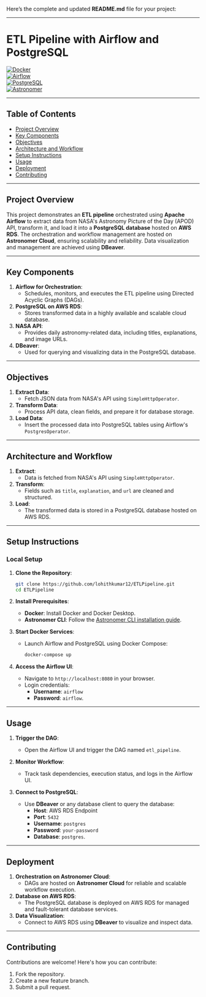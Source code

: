 Here’s the complete and updated **README.md** file for your project:

---

# ETL Pipeline with Airflow and PostgreSQL

[![Docker](https://img.shields.io/badge/Docker-Enabled-blue)](https://www.docker.com/)  
[![Airflow](https://img.shields.io/badge/Airflow-2.5.0-green)](https://airflow.apache.org/)  
[![PostgreSQL](https://img.shields.io/badge/PostgreSQL-AWS_RDS-blue)](https://aws.amazon.com/rds/)  
[![Astronomer](https://img.shields.io/badge/Astronomer-Cloud-orange)](https://www.astronomer.io/)

---

## Table of Contents
- [Project Overview](#project-overview)
- [Key Components](#key-components)
- [Objectives](#objectives)
- [Architecture and Workflow](#architecture-and-workflow)
- [Setup Instructions](#setup-instructions)
- [Usage](#usage)
- [Deployment](#deployment)
- [Contributing](#contributing)

---

## Project Overview
This project demonstrates an **ETL pipeline** orchestrated using **Apache Airflow** to extract data from NASA's Astronomy Picture of the Day (APOD) API, transform it, and load it into a **PostgreSQL database** hosted on **AWS RDS**. The orchestration and workflow management are hosted on **Astronomer Cloud**, ensuring scalability and reliability. Data visualization and management are achieved using **DBeaver**.

---

## Key Components
1. **Airflow for Orchestration**:
   - Schedules, monitors, and executes the ETL pipeline using Directed Acyclic Graphs (DAGs).
2. **PostgreSQL on AWS RDS**:
   - Stores transformed data in a highly available and scalable cloud database.
3. **NASA API**:
   - Provides daily astronomy-related data, including titles, explanations, and image URLs.
4. **DBeaver**:
   - Used for querying and visualizing data in the PostgreSQL database.

---

## Objectives
1. **Extract Data**:
   - Fetch JSON data from NASA's API using `SimpleHttpOperator`.
2. **Transform Data**:
   - Process API data, clean fields, and prepare it for database storage.
3. **Load Data**:
   - Insert the processed data into PostgreSQL tables using Airflow's `PostgresOperator`.

---

## Architecture and Workflow
1. **Extract**:
   - Data is fetched from NASA's API using `SimpleHttpOperator`.
2. **Transform**:
   - Fields such as `title`, `explanation`, and `url` are cleaned and structured.
3. **Load**:
   - The transformed data is stored in a PostgreSQL database hosted on AWS RDS.

---

## Setup Instructions

### **Local Setup**
1. **Clone the Repository**:
   ```bash
   git clone https://github.com/lohithkumar12/ETLPipeline.git
   cd ETLPipeline
   ```

2. **Install Prerequisites**:
   - **Docker**: Install Docker and Docker Desktop.
   - **Astronomer CLI**: Follow the [Astronomer CLI installation guide](https://docs.astronomer.io/astro/cli).

3. **Start Docker Services**:
   - Launch Airflow and PostgreSQL using Docker Compose:
     ```bash
     docker-compose up
     ```

4. **Access the Airflow UI**:
   - Navigate to `http://localhost:8080` in your browser.
   - Login credentials:
     - **Username**: `airflow`
     - **Password**: `airflow`.

---

## Usage
1. **Trigger the DAG**:
   - Open the Airflow UI and trigger the DAG named `etl_pipeline`.

2. **Monitor Workflow**:
   - Track task dependencies, execution status, and logs in the Airflow UI.

3. **Connect to PostgreSQL**:
   - Use **DBeaver** or any database client to query the database:
     - **Host**: AWS RDS Endpoint
     - **Port**: `5432`
     - **Username**: `postgres`
     - **Password**: `your-password`
     - **Database**: `postgres`.

---

## Deployment
1. **Orchestration on Astronomer Cloud**:
   - DAGs are hosted on **Astronomer Cloud** for reliable and scalable workflow execution.
2. **Database on AWS RDS**:
   - The PostgreSQL database is deployed on AWS RDS for managed and fault-tolerant database services.
3. **Data Visualization**:
   - Connect to AWS RDS using **DBeaver** to visualize and inspect data.

---

## Contributing
Contributions are welcome! Here's how you can contribute:
1. Fork the repository.
2. Create a new feature branch.
3. Submit a pull request.


